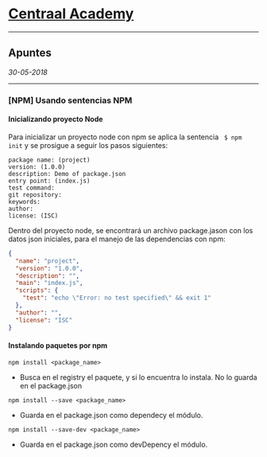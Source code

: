 # **[Centraal Academy](https://centraal.academy)**
-----------------------------------------------------
## Apuntes
_30-05-2018_

------------------------------------------------------
### [NPM] Usando sentencias NPM

#### Inicializando proyecto Node
Para inicializar un proyecto node con npm se aplica la sentencia ``` $ npm init``` y se prosigue a seguir los pasos siguientes:

```
package name: (project)
version: (1.0.0)
description: Demo of package.json
entry point: (index.js)
test command:
git repository:
keywords:
author:
license: (ISC)
```

Dentro del proyecto node, se encontrará un archivo package.jason con los datos json iniciales, para el manejo de las dependencias con npm:
```json
{
  "name": "project",
  "version": "1.0.0",
  "description": "",
  "main": "index.js",
  "scripts": {
    "test": "echo \"Error: no test specified\" && exit 1"
  },
  "author": "",
  "license": "ISC"
}
```

#### Instalando paquetes por npm
```npm install <package_name>```
* Busca en el registry el paquete, y si lo encuentra lo instala. No lo guarda en el package.json

```npm install --save <package_name>```
* Guarda en el package.json como dependecy el módulo.

```npm install --save-dev <package_name>```
* Guarda en el package.json como devDepency el módulo.




